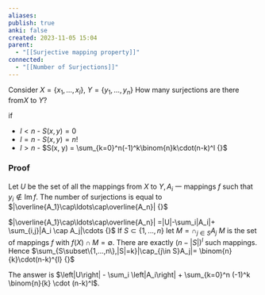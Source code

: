 ```yaml
---
aliases: 
publish: true
anki: false
created: 2023-11-05 15:04
parent:
  - "[[Surjective mapping property]]"
connected:
  - "[[Number of Surjections]]"
---
```

Consider $X=\{x_1,\ldots,x_l\} {}$, $Y=\{y_1,\ldots,y_n\} {}$
How many surjections are there from$X {}$  to $Y? {}$ 

if
- $l < n {}$ - $S(x, y) = 0 {}$
- $l = n {}$ - $S(x, y) = n! {}$
- $l > n {}$ - $S(x, y) = \sum_{k=0}^n(-1)^k\binom{n}k\cdot(n-k)^l {}$ 

### Proof
Let $U$ be the set of all the mappings
from $X$ to $Y,A_i$ 一 mappings $f$ such that $y_i\not\in\operatorname{Im}f.$
The number of surjections is equal to $|\overline{A_1}\cap\ldots\cap\overline{A_n}| {}$

$|\overline{A_1}\cap\ldots\cap\overline{A_n}| =|U|-\sum_i|A_i|+ \sum_{i,j}|A_i \cap A_j|\cdots {}$
If $S\subset\{1,\ldots,n\}$  Iet  $M=\cap_{j\in S}A_j {}$
$M {}$ is the set of mappings $f {}$ with $f(X)\cap M=\emptyset. {}$
There are exactly $(n-|S|)^l {}$  such mappings.
Hence $\sum_{S\subset\{1,...,n\},|S|=k}|\cap_{j\in S}A_j|= \binom{n}{k}\cdot(n-k)^{l} {}$

The answer is $\left|U\right| - \sum_i \left|A_i\right| + \sum_{k=0}^n (-1)^k \binom{n}{k} \cdot (n-k)^l$.












